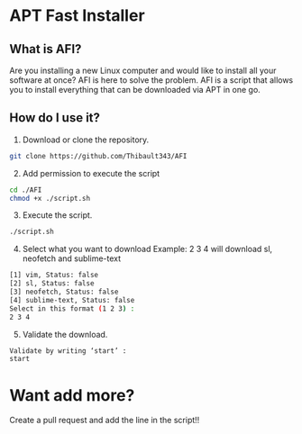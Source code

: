 # APT Fast Installer 
## What is AFI?
Are you installing a new Linux computer and would like to install all your software at once? AFI is here to solve the problem.
AFI is a script that allows you to install everything that can be downloaded via APT in one go.
## How do I use it?
1. Download or clone the repository.
```bash
git clone https://github.com/Thibault343/AFI

```
2. Add permission to execute the script
```bash
cd ./AFI
chmod +x ./script.sh
```
3. Execute the script.
```bash
./script.sh
```
4. Select what you want to download 
Example: 2 3 4 will download sl, neofetch and sublime-text
```bash
[1] vim, Status: false
[2] sl, Status: false
[3] neofetch, Status: false
[4] sublime-text, Status: false
Select in this format (1 2 3) :
2 3 4
```
5. Validate the download.
```bash
Validate by writing ‘start’ :
start
```

# Want add more?
Create a pull request and add the line in the script!!

